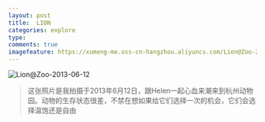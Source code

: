 ```yaml
---
layout: post
title:  LION
categories: explore
type: 
comments: true
imagefeature: https://xumeng-me.oss-cn-hangzhou.aliyuncs.com/Lion@Zoo-2013-06-12?imageMogr2/thumbnail/!30p
---
```


![Lion@Zoo-2013-06-12](https://xumeng-me.oss-cn-hangzhou.aliyuncs.com/Lion@Zoo-2013-06-12)

> 这张照片是我拍摄于2013年6月12日，跟Helen一起心血来潮来到杭州动物园。动物的生存状态很差，不禁在想如果给它们选择一次的机会，它们会选择温饱还是自由